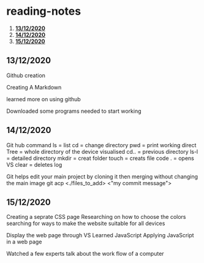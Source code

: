 # reading-notes

1. [**13/12/2020**](#**13/12/2020**)
2. [**14/12/2020**](#**14/12/2020**)
3. [**15/12/2020**](#**15/12/2020**)
## **13/12/2020**

Github creation 

Creating A Markdown

learned more on using github

Downloaded some programs needed to start working

## **14/12/2020**

Git hub command 
ls = list
cd = change directory 
pwd = print working direct 
Tree = whole directory of the device visualised 
cd.. = previous directory
ls-l = detailed directory
mkdir = creat folder 
touch = creats file
code . = opens VS
clear = deletes log


Git helps edit your main project by cloning it then merging without changing the main image
git acp <./files_to_add> <"my commit message">

## **15/12/2020**

Creating a seprate CSS page
Researching on how to choose the colors
searching for ways to make the website suitable for all devices

Display the web page through VS
Learned JavaScript
Applying JavaScript in a web page

Watched a few experts talk about the work flow of a computer 
